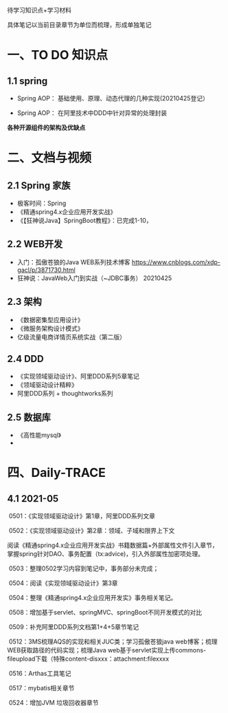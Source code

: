 待学习知识点+学习材料

具体笔记以当前目录章节为单位而梳理，形成单独笔记

# 一、TO DO 知识点

## 1.1 spring

- Spring AOP： 基础使用、原理、动态代理的几种实现(20210425登记）

- Spring AOP： 在阿里技术中DDD中针对异常的处理封装



**各种开源组件的架构及优缺点**





# 二、文档与视频

## 2.1 Spring 家族

- 极客时间：Spring
- 《精通spring4.x企业应用开发实战》
- 《【狂神说Java】SpringBoot教程》：已完成1-10，

## 2.2 WEB开发

- 入门：孤傲苍狼的Java WEB系列技术博客 https://www.cnblogs.com/xdp-gacl/p/3871730.html 
- 狂神说：JavaWeb入门到实战（~JDBC事务）  20210425

## 2.3 架构

- 《数据密集型应用设计》
- 《微服务架构设计模式》
- 亿级流量电商详情页系统实战（第二版）

## 2.4 DDD

- 《实现领域驱动设计》、阿里DDD系列5章笔记
- 《领域驱动设计精粹》
- 阿里DDD系列 + thoughtworks系列



## 2.5 数据库

- 《高性能mysql》
- 



# 四、Daily-TRACE

## 4.1 2021-05

​	0501：《实现领域驱动设计》第1章，阿里DDD系列文章

​	0502：《实现领域驱动设计》第2章：领域、子域和限界上下文

​                 阅读《精通spring4.x企业应用开发实战》书籍数据篇+外部属性文件引入章节，掌握spring针对DAO、事务配置（tx:advice)，引入外部属性加密项处理。

​	0503：整理0502学习内容到笔记中，事务部分未完成；

​    0504：阅读《实现领域驱动设计》第3章

​    0504：整理《精通spring4.x企业应用开发实》事务相关笔记。

​    0508：增加基于servlet、springMVC、springBoot不同开发模式的对比

​    0509：补充阿里DDD系列文档第1+4+5章节笔记

​	0512：3MS梳理AQS的实现和相关JUC类；学习孤傲苍狼java web博客；梳理WEB获取路径的代码实现；梳理Java web基于servlet实现上传commons-fileupload下载（特殊content-disxxx：attachment:filexxxx

​	0516：Arthas工具笔记

​    0517：mybatis相关章节

​     0524：增加JVM 垃圾回收器章节